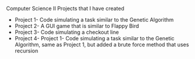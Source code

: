 Computer Science II Projects that I have created
*  Project 1- Code simulating a task similar to the Genetic Algorithm
*  Project 2- A GUI game that is similar to Flappy Bird
*  Project 3- Code simulating a checkout line
*  Project 4- Project 1- Code simulating a task similar to the Genetic Algorithm, same as Project 1, but added a brute force method that uses recursion


